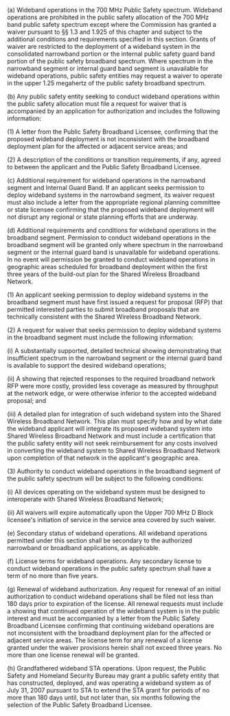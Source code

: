 (a) Wideband operations in the 700 MHz Public Safety spectrum. Wideband operations are prohibited in the public safety allocation of the 700 MHz band public safety spectrum except where the Commission has granted a waiver pursuant to §§ 1.3 and 1.925 of this chapter and subject to the additional conditions and requirements specified in this section. Grants of waiver are restricted to the deployment of a wideband system in the consolidated narrowband portion or the internal public safety guard band portion of the public safety broadband spectrum. Where spectrum in the narrowband segment or internal guard band segment is unavailable for wideband operations, public safety entities may request a waiver to operate in the upper 1.25 megahertz of the public safety broadband spectrum.

(b) Any public safety entity seeking to conduct wideband operations within the public safety allocation must file a request for waiver that is accompanied by an application for authorization and includes the following information:

(1) A letter from the Public Safety Broadband Licensee, confirming that the proposed wideband deployment is not inconsistent with the broadband deployment plan for the affected or adjacent service areas; and

(2) A description of the conditions or transition requirements, if any, agreed to between the applicant and the Public Safety Broadband Licensee.

(c) Additional requirement for wideband operations in the narrowband segment and Internal Guard Band. If an applicant seeks permission to deploy wideband systems in the narrowband segment, its waiver request must also include a letter from the appropriate regional planning committee or state licensee confirming that the proposed wideband deployment will not disrupt any regional or state planning efforts that are underway.

(d) Additional requirements and conditions for wideband operations in the broadband segment. Permission to conduct wideband operations in the broadband segment will be granted only where spectrum in the narrowband segment or the internal guard band is unavailable for wideband operations. In no event will permission be granted to conduct wideband operations in geographic areas scheduled for broadband deployment within the first three years of the build-out plan for the Shared Wireless Broadband Network.

(1) An applicant seeking permission to deploy wideband systems in the broadband segment must have first issued a request for proposal (RFP) that permitted interested parties to submit broadband proposals that are technically consistent with the Shared Wireless Broadband Network.

(2) A request for waiver that seeks permission to deploy wideband systems in the broadband segment must include the following information:

(i) A substantially supported, detailed technical showing demonstrating that insufficient spectrum in the narrowband segment or the internal guard band is available to support the desired wideband operations;

(ii) A showing that rejected responses to the required broadband network RFP were more costly, provided less coverage as measured by throughput at the network edge, or were otherwise inferior to the accepted wideband proposal; and

(iii) A detailed plan for integration of such wideband system into the Shared Wireless Broadband Network. This plan must specify how and by what date the wideband applicant will integrate its proposed wideband system into Shared Wireless Broadband Network and must include a certification that the public safety entity will not seek reimbursement for any costs involved in converting the wideband system to Shared Wireless Broadband Network upon completion of that network in the applicant's geographic area.

(3) Authority to conduct wideband operations in the broadband segment of the public safety spectrum will be subject to the following conditions:

(i) All devices operating on the wideband system must be designed to interoperate with Shared Wireless Broadband Network;

(ii) All waivers will expire automatically upon the Upper 700 MHz D Block licensee's initiation of service in the service area covered by such waiver.

(e) Secondary status of wideband operations. All wideband operations permitted under this section shall be secondary to the authorized narrowband or broadband applications, as applicable.

(f) License terms for wideband operations. Any secondary license to conduct wideband operations in the public safety spectrum shall have a term of no more than five years.

(g) Renewal of wideband authorization. Any request for renewal of an initial authorization to conduct wideband operations shall be filed not less than 180 days prior to expiration of the license. All renewal requests must include a showing that continued operation of the wideband system is in the public interest and must be accompanied by a letter from the Public Safety Broadband Licensee confirming that continuing wideband operations are not inconsistent with the broadband deployment plan for the affected or adjacent service areas. The license term for any renewal of a license granted under the waiver provisions herein shall not exceed three years. No more than one license renewal will be granted.

(h) Grandfathered wideband STA operations. Upon request, the Public Safety and Homeland Security Bureau may grant a public safety entity that has constructed, deployed, and was operating a wideband system as of July 31, 2007 pursuant to STA to extend the STA grant for periods of no more than 180 days until, but not later than, six months following the selection of the Public Safety Broadband Licensee.

